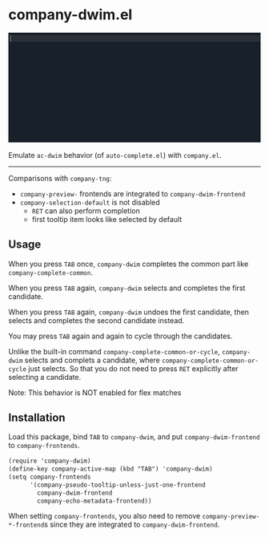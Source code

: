 # company-dwim.el

![screencast](./screencast.gif)

Emulate `ac-dwim` behavior (of `auto-complete.el`) with `company.el`.

----

Comparisons with `company-tng`:

- `company-preview-` frontends are integrated to `company-dwim-frontend`
- `company-selection-default` is not disabled
  - `RET` can also perform completion
  - first tooltip item looks like selected by default

## Usage

When you press `TAB` once, `company-dwim` completes the common part
like `company-complete-common`.

When you press `TAB` again, `company-dwim` selects and completes the
first candidate.

When you press `TAB` again, `company-dwim` undoes the first candidate,
then selects and completes the second candidate instead.

You may press `TAB` again and again to cycle through the candidates.

Unlike the built-in command `company-complete-common-or-cycle`,
`company-dwim` selects and complets a candidate, where
`company-complete-common-or-cycle` just selects. So that you do not
need to press `RET` explicitly after selecting a candidate.

Note: This behavior is NOT enabled for flex matches

## Installation

Load this package, bind `TAB` to `company-dwim`, and put
`company-dwim-frontend` to `company-frontends`.

``` emacs-lisp
(require 'company-dwim)
(define-key company-active-map (kbd "TAB") 'company-dwim)
(setq company-frontends
      '(company-pseudo-tooltip-unless-just-one-frontend
        company-dwim-frontend
        company-echo-metadata-frontend))
```

When setting `company-frontends`, you also need to remove
`company-preview-*-frontend`s since they are integrated to
`company-dwim-frontend`.
